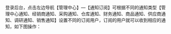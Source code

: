 登录后台，点击左边导航【管理中心】—【通知订阅】可根据不同的通知类型【管理中心通知、经销商通知、采购通知、仓库通知、财务通知、商品通知、供应商通知、调研通知、销售通知】设置不同的订阅用户，订阅的用户就可以收到相应的通知，如下图操作：

